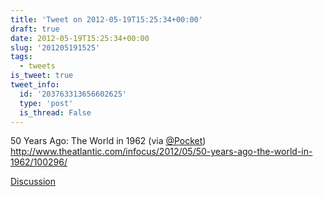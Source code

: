 ```yaml
---
title: 'Tweet on 2012-05-19T15:25:34+00:00'
draft: true
date: 2012-05-19T15:25:34+00:00
slug: '201205191525'
tags:
  - tweets
is_tweet: true
tweet_info:
  id: '203763313656602625'
  type: 'post'
  is_thread: False
---
```




50 Years Ago: The World in 1962 (via [@Pocket](https://x.com/Pocket)) <http://www.theatlantic.com/infocus/2012/05/50-years-ago-the-world-in-1962/100296/>

[Discussion](https://x.com/sytelus/status/203763313656602625)
